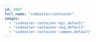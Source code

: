 ```yaml
---
id: 3667
full_name: "codeaster/container"
images: 
  - "codeaster-container-mpi.default"
  - "codeaster-container-seq.default"
  - "codeaster-container-common.default"
---
```

